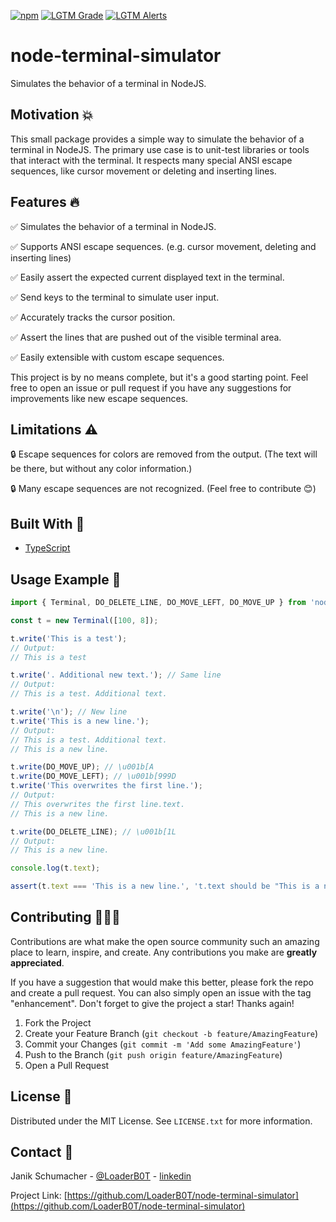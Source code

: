 [![npm](https://img.shields.io/npm/v/node-terminal-simulator?color=%2300d26a&style=for-the-badge)](https://www.npmjs.com/package/node-terminal-simulator)
[![LGTM Grade](https://img.shields.io/lgtm/grade/javascript/github/LoaderB0T/node-terminal-simulator?label=Code%20Quality&style=for-the-badge)](https://lgtm.com/projects/g/LoaderB0T/node-terminal-simulator/?mode=list)
[![LGTM Alerts](https://img.shields.io/lgtm/alerts/github/LoaderB0T/node-terminal-simulator?style=for-the-badge)](https://lgtm.com/projects/g/LoaderB0T/node-terminal-simulator/?mode=list)

# node-terminal-simulator

Simulates the behavior of a terminal in NodeJS.

## Motivation 💥

This small package provides a simple way to simulate the behavior of a terminal in NodeJS. The primary use case is to unit-test libraries or tools that interact with the terminal. It respects many special ANSI escape sequences, like cursor movement or deleting and inserting lines.

## Features 🔥

✅ Simulates the behavior of a terminal in NodeJS.

✅ Supports ANSI escape sequences. (e.g. cursor movement, deleting and inserting lines)

✅ Easily assert the expected current displayed text in the terminal.

✅ Send keys to the terminal to simulate user input.

✅ Accurately tracks the cursor position.

✅ Assert the lines that are pushed out of the visible terminal area.

✅ Easily extensible with custom escape sequences.

This project is by no means complete, but it's a good starting point. Feel free to open an issue or pull request if you have any suggestions for improvements like new escape sequences.

## Limitations ⚠️

🔒 Escape sequences for colors are removed from the output. (The text will be there, but without any color information.)

🔒 Many escape sequences are not recognized. (Feel free to contribute 😊)

## Built With 🔧

- [TypeScript](https://www.typescriptlang.org/)

## Usage Example 🚀

```typescript
import { Terminal, DO_DELETE_LINE, DO_MOVE_LEFT, DO_MOVE_UP } from 'node-terminal-simulator';

const t = new Terminal([100, 8]);

t.write('This is a test');
// Output:
// This is a test

t.write('. Additional new text.'); // Same line
// Output:
// This is a test. Additional text.

t.write('\n'); // New line
t.write('This is a new line.');
// Output:
// This is a test. Additional text.
// This is a new line.

t.write(DO_MOVE_UP); // \u001b[A
t.write(DO_MOVE_LEFT); // \u001b[999D
t.write('This overwrites the first line.');
// Output:
// This overwrites the first line.text.
// This is a new line.

t.write(DO_DELETE_LINE); // \u001b[1L
// Output:
// This is a new line.

console.log(t.text);

assert(t.text === 'This is a new line.', 't.text should be "This is a new line."');
```

## Contributing 🧑🏻‍💻

Contributions are what make the open source community such an amazing place to learn, inspire, and create. Any contributions you make are **greatly appreciated**.

If you have a suggestion that would make this better, please fork the repo and create a pull request. You can also simply open an issue with the tag "enhancement".
Don't forget to give the project a star! Thanks again!

1. Fork the Project
2. Create your Feature Branch (`git checkout -b feature/AmazingFeature`)
3. Commit your Changes (`git commit -m 'Add some AmazingFeature'`)
4. Push to the Branch (`git push origin feature/AmazingFeature`)
5. Open a Pull Request

## License 🔑

Distributed under the MIT License. See `LICENSE.txt` for more information.

## Contact 📧

Janik Schumacher - [@LoaderB0T](https://twitter.com/LoaderB0T) - [linkedin](https://www.linkedin.com/in/janikschumacher/)

Project Link: [https://github.com/LoaderB0T/node-terminal-simulator](https://github.com/LoaderB0T/node-terminal-simulator)
